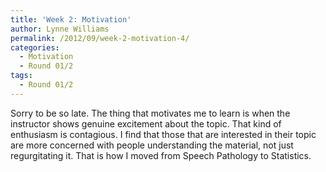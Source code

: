 ```yaml
---
title: 'Week 2: Motivation'
author: Lynne Williams
permalink: /2012/09/week-2-motivation-4/
categories:
  - Motivation
  - Round 01/2
tags:
  - Round 01/2
---
```

Sorry to be so late. The thing that motivates me to learn is when the instructor shows genuine excitement about the topic. That kind of enthusiasm is contagious. I find that those that are interested in their topic are more concerned with people understanding the material, not just regurgitating it. That is how I moved from Speech Pathology to Statistics.
